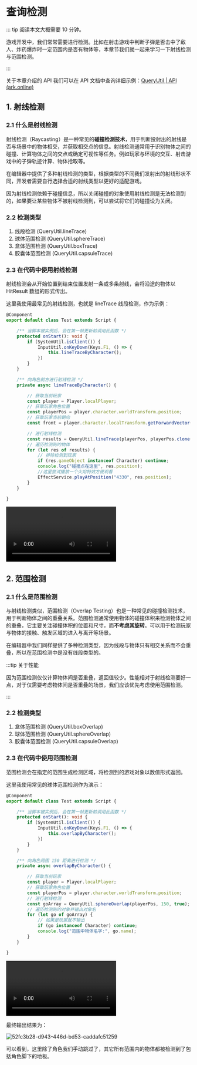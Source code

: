 # 查询检测

::: tip 阅读本文大概需要 10 分钟。

游戏开发中，我们常常需要进行检测。比如在射击游戏中判断子弹是否击中了敌人、炸药爆炸时一定范围内是否有物体等，本章节我们就一起来学习一下射线检测与范围检测。

:::

关于本章介绍的 API 我们可以在 API 文档中查询详细示例：[QueryUtil | API (ark.online)](https://api-docs.ark.online/classes/mw.QueryUtil.html)

## 1. 射线检测

### 2.1 什么是射线检测

射线检测（Raycasting）是一种常见的**碰撞检测技术**，用于判断投射出的射线是否与场景中的物体相交，并获取相交点的信息。射线检测通常用于识别物体之间的碰撞、计算物体之间的交点或确定可视性等任务。例如玩家与环境的交互、射击游戏中的子弹轨迹计算、物体拾取等。

在编辑器中提供了多种射线检测的类型，根据类型的不同我们发射出的射线形状不同，开发者需要自行选择合适的射线类型以更好的适配游戏。

因为射线检测依赖于碰撞信息，所以关闭碰撞的对象使用射线检测是无法检测到的，如果要让某些物体不被射线检测到，可以尝试将它们的碰撞设为关闭。

### 2.2 检测类型

1. 线段检测 (QueryUtil.lineTrace)
2. 球体范围检测 (QueryUtil.sphereTrace)
3. 盒体范围检测 (QueryUtil.boxTrace)
4. 胶囊体范围检测 (QueryUtil.capsuleTrace)

### 2.3 在代码中使用射线检测

射线检测会从开始位置到结束位置发射一条或多条射线，会将沿途的物体以 HitResult 数组的形式传出。

这里我使用最常见的射线检测，也就是 lineTrace 线段检测，作为示例：

```typescript
@Component
export default class Test extends Script {

    /** 当脚本被实例后，会在第一帧更新前调用此函数 */
    protected onStart(): void {
        if (SystemUtil.isClient()) {
            InputUtil.onKeyDown(Keys.F1, () => {
                this.lineTraceByCharacter();
            })
        }
    }

    /** 向角色前方进行射线检测 */
    private async lineTraceByCharacter() {

        // 获取当前玩家 
        const player = Player.localPlayer;
        // 获取玩家角色位置
        const playerPos = player.character.worldTransform.position;
        // 获取玩家当前朝向
        const front = player.character.localTransform.getForwardVector();

        // 进行射线检测
        const results = QueryUtil.lineTrace(playerPos, playerPos.clone().add(front.multiply(1000)), true, true);
        // 遍历检测到的物体
        for (let res of results) {
            // 排除检测到玩家
            if (res.gameObject instanceof Character) continue;
            console.log("碰撞点在这里", res.position);
            //这里尝试播放一个火焰特效方便观看
            EffectService.playAtPosition("4330", res.position);
        }
    }

}
```

<video controls="" src="https://arkimg.ark.online/536phdsqczVBmihW.mp4"></video>

## 2. 范围检测

### 2.1 什么是范围检测

与射线检测类似，范围检测（Overlap Testing）也是一种常见的碰撞检测技术，用于判断物体之间的重叠关系。范围检测通常使用物体的碰撞体积来检测物体之间的重叠，它主要关注碰撞体积的位置和尺寸，而**不考虑其旋转**。可以用于检测玩家与物体的接触、触发区域的进入与离开等场景。

在编辑器中我们同样提供了多种检测类型，因为线段与物体只有相交关系而不会重叠，所以在范围检测中是没有线段类型的。

:::tip 关于性能

因为范围检测仅仅计算物体间是否重叠，返回值较少。性能相对于射线检测要好一点，对于仅需要考虑物体间是否重叠的场景，我们应该优先考虑使用范围检测。

:::

### 2.2 检测类型

1. 盒体范围检测 (QueryUtil.boxOverlap)
2. 球体范围检测 (QueryUtil.sphereOverlap)
3. 胶囊体范围检测 (QueryUtil.capsuleOverlap)

### 2.3 在代码中使用范围检测

范围检测会在指定的范围生成检测区域，将检测到的游戏对象以数值形式返回。

这里我使用常见的球体范围检测作为演示：

```typescript
@Component
export default class Test extends Script {

    /** 当脚本被实例后，会在第一帧更新前调用此函数 */
    protected onStart(): void {
        if (SystemUtil.isClient()) {
            InputUtil.onKeyDown(Keys.F1, () => {
                this.overlapByCharacter();
            })
        }
    }

    /** 向角色周围 150 距离进行检测 */
    private async overlapByCharacter() {

        // 获取当前玩家 
        const player = Player.localPlayer;
        // 获取玩家角色位置
        const playerPos = player.character.worldTransform.position;
        // 进行射线检测
        const goArray = QueryUtil.sphereOverlap(playerPos, 150, true);
        // 遍历检测到的对象并输出对象名
        for (let go of goArray) {
            // 如果是玩家就不输出
            if (go instanceof Character) continue;
            console.log("范围中物体名字:", go.name);
        }
    }

}
```

<video controls="" src="https://arkimg.ark.online/6s2gsqcdihW.mp4"></video>

最终输出结果为：

![52fc3b28-d943-446d-bd53-caddafc51259](https://arkimg.ark.online/52fc3b28-d943-446d-bd53-caddafc51259.webp)

可以看到，这里除了角色我们手动跳过了，其它所有范围内的物体都被检测到了包括角色脚下的地板。
